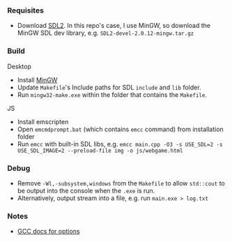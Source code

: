 ### Requisites

- Download [SDL2](https://www.libsdl.org/download-2.0.php). In this repo's case, I use MinGW, so download the MinGW SDL dev library, e.g. `SDL2-devel-2.0.12-mingw.tar.gz`

### Build

Desktop

- Install [MinGW](https://osdn.net/projects/mingw/downloads/68260/mingw-get-setup.exe/)
- Update `Makefile`'s Include paths for SDL `include` and `lib` folder.
- Run `mingw32-make.exe` within the folder that contains the `Makefile`.

JS

- Install emscripten
- Open `emcmdprompt.bat` (which contains `emcc` command) from installation folder
- Run `emcc` with built-in SDL libs, e.g. `emcc main.cpp -O3 -s USE_SDL=2 -s USE_SDL_IMAGE=2 --preload-file img -o js/webgame.html`

### Debug

- Remove `-Wl,-subsystem,windows` from the `Makefile` to allow `std::cout` to be output into the console when the `.exe` is run.
- Alternatively, output stream into a file, e.g. run `main.exe > log.txt`

### Notes

- [GCC docs for options](https://gcc.gnu.org/onlinedocs/gcc-3.4.6/gcc/Invoking-GCC.html#Invoking-GCC)

